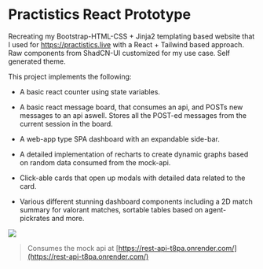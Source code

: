 # Practistics React Prototype

Recreating my Bootstrap-HTML-CSS + Jinja2 templating based website that I used for https://practistics.live with a React + Tailwind based approach. Raw components from ShadCN-UI customized for my use case. Self generated theme. 

This project implements the following:

- A basic react counter using state variables.

- A basic react message board, that consumes an api, and POSTs new messages to an api aswell. Stores all the POST-ed messages from the current session in the board.

- A web-app type SPA dashboard with an expandable side-bar.

- A detailed implementation of recharts to create dynamic graphs based on random data consumed from the mock-api.

- Click-able cards that open up modals with detailed data related to the card.

- Various different stunning dashboard components including a 2D match summary for valorant matches, sortable tables based on agent-pickrates and more.

![](https://i.imgur.com/Shzcix4.png)

> Consumes the mock api at [https://rest-api-t8pa.onrender.com/](https://rest-api-t8pa.onrender.com/)
